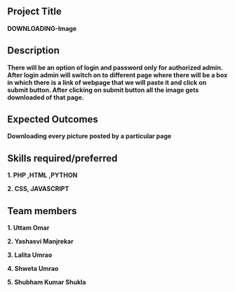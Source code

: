 ## Project Title ##
**DOWNLOADING-Image**
## Description ##
**There will be an option of login and password only for authorized admin. After login admin will switch on to different page where there will be a box in which there is a link of webpage that we will paste it and click on submit button. After clicking on submit button all the image gets downloaded of that page.**
## Expected Outcomes ##
**Downloading every picture posted by a particular page**
## Skills required/preferred ##
**1.	PHP ,HTML ,PYTHON**

**2.	CSS, JAVASCRIPT**
## Team members ##
**1.	Uttam Omar**	

**2.	Yashasvi Manjrekar**

**3.	Lalita Umrao**

**4.	Shweta Umrao**

**5.	Shubham Kumar Shukla**

